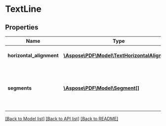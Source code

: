 # TextLine

## Properties
Name | Type | Description | Notes
------------ | ------------- | ------------- | -------------
**horizontal_alignment** | [**\Aspose\PDF\Model\TextHorizontalAlignment**](TextHorizontalAlignment.md) | Line&#39;s horizontal alignment | [optional] 
**segments** | [**\Aspose\PDF\Model\Segment[]**](Segment.md) | Segments that form the line. Every segment has its own formatting. | 

[[Back to Model list]](../README.md#documentation-for-models) [[Back to API list]](../README.md#documentation-for-api-endpoints) [[Back to README]](../README.md)


